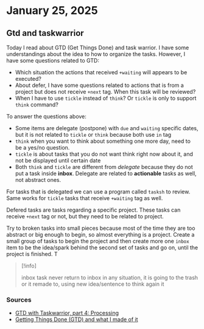 # January 25, 2025

## Gtd and taskwarrior

Today I read about GTD (Get Things Done) and task warrior. I have some
understandings about the idea to how to organize the tasks. However, I have some
questions related to GTD:

- Which situation the actions that received `+waiting` will appears to be
  executed?
- About defer, I have some questions related to actions that is from a project
  but does not receive `+next` tag. When this task will be reviewed?
- When I have to use `tickle` instead of `think`? Or `tickle` is only to support
  `think` command?

To answer the questions above:

- Some items are delegate (postpone) with `due` and `waiting` specific dates,
  but it is not related to `tickle` or `think` because both use `in` tag
- `think` when you want to think about something one more day, need to be a
  yes/no question.
- `tickle` is about tasks that you do not want think right now about it, and not
  be displayed until certain date
- Both `think` and `tickle` are different from _delegate_ because they do not
  put a task inside **inbox**. Delegate are related to **actionable** tasks as
  well, not abstract ones.

For tasks that is delegated we can use a program called `tasksh` to review. Same
works for `tickle` tasks that receive `+waiting` tag as well.

Defered tasks are tasks regarding a specific project. These tasks can receive
`+next` tag or not, but they need to be related to project.

Try to broken tasks into small pieces because most of the time they are too
abstract or big enough to begin, so almost everything is a project. Create a
small group of tasks to begin the project and then create more one `inbox` item
to be the idea/spark behind the second set of tasks and go on, until the project
is finished. T

> [!info]
>
> inbox task never return to inbox in any situation, it is going to the trash or
> it remade to, using new idea/sentence to think again it

### Sources

- [GTD with Taskwarrior, part 4: Processing](https://cs-syd.eu/posts/2015-07-05-gtd-with-taskwarrior-part-4-processing.htmlhttps://cs-syd.eu/posts/2015-07-05-gtd-with-taskwarrior-part-4-processing.html)
- [Getting Things Done (GTD) and what I made of it](https://www.hbarel.com/posts/Getting-Things-Done-GTD-and-what-I-made-of-it.html)

